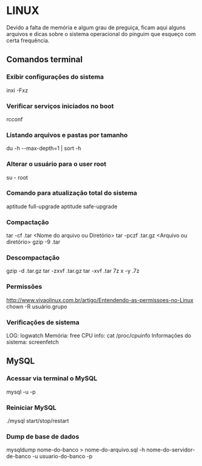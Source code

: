 # LINUX
Devido a falta de memória e algum grau de preguiça, ficam aqui alguns arquivos e dicas sobre o sistema operacional do pinguim que esqueço com certa frequência.


## Comandos terminal

### Exibir configurações do sistema
inxi -Fxz

### Verificar serviços iniciados no boot
rcconf

### Listando arquivos e pastas por tamanho
du -h --max-depth=1 | sort -h

### Alterar o usuário para o user root
su - root

### Comando para atualização total do sistema
aptitude full-upgrade
aptitude safe-upgrade

### Compactação
tar -cf <Nome>.tar <Nome do arquivo ou Diretório>
tar -pczf <Nome do arquivo>.tar.gz <Arquivo ou diretório>
gzip -9 <Nome do arquivo>.tar

### Descompactação
gzip -d <Nome do arquivo>.tar.gz
tar -zxvf <Nome do arquivo>.tar.gz
tar -xvf <Nome do arquivo>.tar
7z x -y <Nome do arquivo>.7z
  
### Permissões
http://www.vivaolinux.com.br/artigo/Entendendo-as-permissoes-no-Linux
chown -R usuário.grupo

### Verificações de sistema
LOG: logwatch
Memória: free
CPU info: cat /proc/cpuinfo 
Informações do sistema: screenfetch


## MySQL

### Acessar via terminal o MySQL
mysql -u <user> -p

### Reiniciar MySQL
./mysql start/stop/restart

### Dump de base de dados
mysqldump nome-do-banco > nome-do-arquivo.sql -h nome-do-servidor-de-banco -u usuario-do-banco -p
